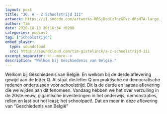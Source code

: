 ```yaml
---
layout: post
title: "36. A - Z Schoolstrijd III"
artwork: https://i1.sndcdn.com/artworks-RRSjDcdCz7nzGFvz-dRsH7A-large.jpg
author: Tim
date: 2020-10-13 20:16:34 +0200
categories: podcast
tag: ["Schoolstrijd"]
embed_player:
  type: soundcloud
  src: https://soundcloud.com/tim-gistelinck/a-z-schoolstrijd-iii
excerpt_separator: <!--more-->
description: "Welkom bij Geschiedenis van België."
---
```

Welkom bij Geschiedenis van België. En welkom bij de derde aflevering gewijd aan de letter Q. Al staat die letter Q om praktische en democratische redenen ondertussen voor schoolstrijd. Dit is de derde en laatste aflevering die we wijden aan dit fenomeen. Vandaag hebben we het over verzuiling in de 20ste eeuw, gigantische investeringen in het onderwijs, demonstraties, rellen en last but not least; het schoolpact!. Dat en meer in deze aflevering van “Geschiedenis van België”